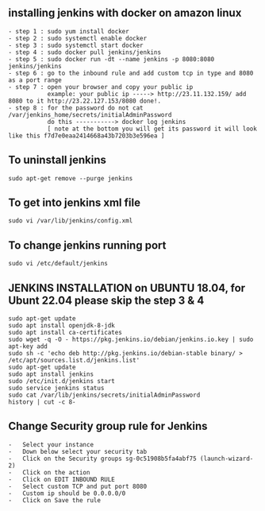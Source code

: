 ## installing jenkins with docker on amazon linux
```
- step 1 : sudo yum install docker 
- step 2 : sudo systemctl enable docker
- step 3 : sudo systemctl start docker
- step 4 : sudo docker pull jenkins/jenkins
- step 5 : sudo docker run -dt --name jenkins -p 8080:8080 jenkins/jenkins
- step 6 : go to the inbound rule and add custom tcp in type and 8080 as a port range
- step 7 : open your browser and copy your public ip  
           example: your public ip -----> http://23.11.132.159/ add 8080 to it http://23.22.127.153/8080 done!.
- step 8 : for the password do not cat /var/jenkins_home/secrets/initialAdminPassword 
           do this -----------> docker log jenkins 
           [ note at the bottom you will get its password it will look like this f7d7e0eaa2414668a43b7203b3e596ea ]
```
## To uninstall jenkins 
```
sudo apt-get remove --purge jenkins
```

## To get into jenkins xml file 
```
sudo vi /var/lib/jenkins/config.xml
```

## To change jenkins running port 
```
sudo vi /etc/default/jenkins
```


## JENKINS INSTALLATION on UBUNTU 18.04, for Ubunt 22.04 please skip the step 3 & 4
```
sudo apt-get update
sudo apt install openjdk-8-jdk
sudo apt install ca-certificates
sudo wget -q -O - https://pkg.jenkins.io/debian/jenkins.io.key | sudo apt-key add
sudo sh -c 'echo deb http://pkg.jenkins.io/debian-stable binary/ > /etc/apt/sources.list.d/jenkins.list'
sudo apt-get update
sudo apt install jenkins
sudo /etc/init.d/jenkins start
sudo service jenkins status 
sudo cat /var/lib/jenkins/secrets/initialAdminPassword
history | cut -c 8- 

```

## Change Security group rule for Jenkins 
```
-	Select your instance 
-	Down below select your security tab 
-	Click on the Security groups sg-0c51908b5fa4abf75 (launch-wizard-2)
-	Click on the action 
-	Click on EDIT INBOUND RULE
-	Select custom TCP and put port 8080
-	Custom ip should be 0.0.0.0/0
-	Click on Save the rule
```


